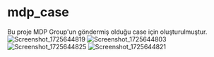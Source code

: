 # mdp_case
Bu proje MDP Group'un göndermiş olduğu case için oluşturulmuştur.
![Screenshot_1725644819](https://github.com/user-attachments/assets/50fffb05-6773-454e-8636-3d85bd52acb8) ![Screenshot_1725644803](https://github.com/user-attachments/assets/bc68e8b2-a174-45ca-bc18-2e728bf73e1c) ![Screenshot_1725644825](https://github.com/user-attachments/assets/221f991e-d91a-4fbe-b883-0e49d2231bb7)
![Screenshot_1725644821](https://github.com/user-attachments/assets/8ac5d337-9c25-4665-8664-de468d3437e0)
